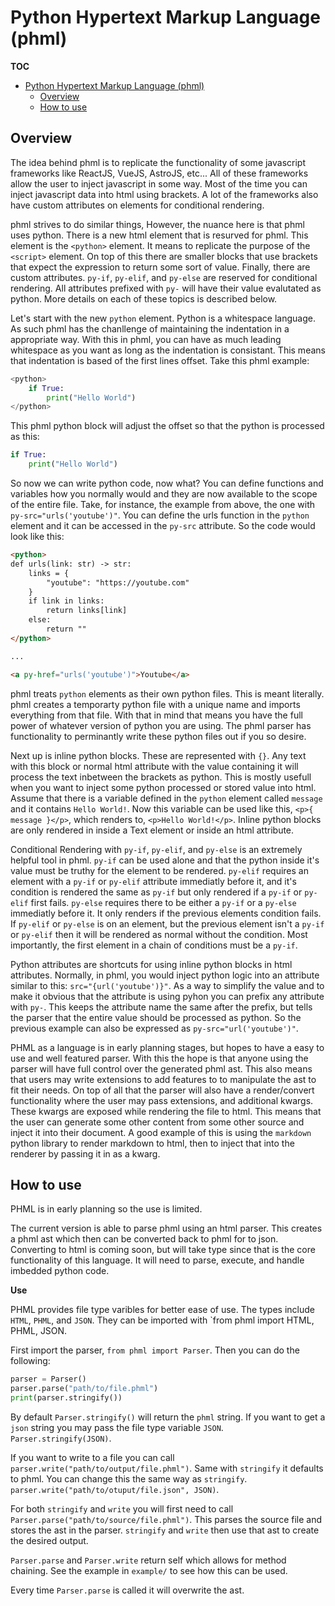 # Python Hypertext Markup Language (phml)

**TOC**
- [Python Hypertext Markup Language (phml)](#python-hypertext-markup-language-phml)
  - [Overview](#overview)
  - [How to use](#how-to-use)

## Overview

The idea behind phml is to replicate the functionality of some javascript
frameworks like ReactJS, VueJS, AstroJS, etc... All of these frameworks
allow the user to inject javascript in some way. Most of the time you can
inject javascript data into html using brackets. A lot of the frameworks also
have custom attributes on elements for conditional rendering.

phml strives to do similar things, However, the nuance here
is that phml uses python. There is a new html element that is resurved for phml.
This element is the `<python>` element. It means to replicate the purpose of the
`<script>` element. On top of this there are smaller blocks that use brackets
that expect the expression to return some sort of value. Finally, there are custom
attributes. `py-if`, `py-elif`, and `py-else` are reserved for conditional rendering.
All attributes prefixed with `py-` will have their value evalutated as python. More details
on each of these topics is described below.

Let's start with the new `python` element. Python is a whitespace language. As such phml
has the chanllenge of maintaining the indentation in a appropriate way. With this in phml,
you can have as much leading whitespace as you want as long as the indentation is consistant.
This means that indentation is based of the first lines offset. Take this phml example:

```python
<python>
    if True:
        print("Hello World")
</python>
```

This phml python block will adjust the offset so that the python is processed as this:

```python
if True:
    print("Hello World")
```

So now we can write python code, now what? You can define functions and variables
how you normally would and they are now available to the scope of the entire file.
Take, for instance, the example from above, the one with `py-src="urls('youtube')"`.
You can define the urls function in the `python` element and it can be accessed in the `py-src`
attribute. So the code would look like this:

```html
<python>
def urls(link: str) -> str:
    links = {
        "youtube": "https://youtube.com"
    }
    if link in links:
        return links[link]
    else:
        return ""
</python>

...

<a py-href="urls('youtube')">Youtube</a>
```

phml treats `python` elements as their own python files. This is meant literally.
phml creates a temporarty python file with a unique name and imports everything from that file.
With that in mind that means you have the full power of whatever version of python you are using.
The phml parser has functionality to perminantly write these python files out if you so desire.

Next up is inline python blocks. These are represented with `{}`. Any text with this block or
normal html attribute with the value containing it will process the text inbetween the brackets as
python. This is mostly usefull when you want to inject some python processed or stored value
into html. Assume that there is a variable defined in the `python` element called `message`
and it contains `Hello World!`. Now this variable can be used like this, `<p>{ message }</p>`,
which renders to, `<p>Hello World!</p>`. Inline python blocks are only rendered in inside a Text
element or inside an html attribute.

Conditional Rendering with `py-if`, `py-elif`, and `py-else` is an extremely helpful tool in phml.
`py-if` can be used alone and that the python inside it's value must be truthy for the element to be
rendered. `py-elif` requires an element with a `py-if` or `py-elif` attribute immediatly before it,
and it's condition is rendered the same as `py-if` but only rendered if a `py-if` or `py-elif` first
fails. `py-else` requires there to be either a `py-if` or a `py-else` immediatly before it. It only
renders if the previous elements condition fails. If `py-elif` or `py-else` is on an element, but
the previous element isn't a `py-if` or `py-elif` then it will be rendered as normal without the
condition. Most importantly, the first element in a chain of conditions must be a `py-if`.

Python attributes are shortcuts for using inline python blocks in html attributes. Normally, in
phml, you would inject python logic into an attribute similar to this: `src="{url('youtube')}"`.
As a way to simplify the value and to make it obvious that the attribute is using pyhon you can
prefix any attribute with `py-`. This keeps the attribute name the same after the prefix, but tells
the parser that the entire value should be processed as python. So the previous example can also be
expressed as `py-src="url('youtube')"`.

PHML as a language is in early planning stages, but hopes to have a easy to use and well featured
parser. With this the hope is that anyone using the parser will have full control over the generated
phml ast. This also means that users may write extensions to add features to to manipulate the ast
to fit their needs. On top of all that the parser will also have a render/convert functionality
where the user may pass extensions, and additional kwargs. These kwargs are exposed while rendering
the file to html. This means that the user can generate some other content from some other source
and inject it into their document. A good example of this is using the `markdown` python library
to render markdown to html, then to inject that into the renderer by passing it in as a kwarg.

## How to use

PHML is in early planning so the use is limited.

The current version is able to parse phml using an html parser. This creates a phml ast which then can be converted back to phml for to json. Converting to html is coming soon, but will take type since that is the core functionality of this language. It will need to parse, execute, and handle imbedded python code.

**Use**

PHML provides file type varibles for better ease of use. The types include `HTML`, `PHML`, and `JSON`. They can be imported with `from phml import HTML, PHML, JSON.

First import the parser, `from phml import Parser`. Then you can do the following:

```python
parser = Parser()
parser.parse("path/to/file.phml")
print(parser.stringify())
```

By default `Parser.stringify()` will return the `phml` string. If you want to get a `json` string you may pass the file type variable `JSON`.
`Parser.stringify(JSON)`.

If you want to write to a file you can call `parser.write("path/to/output/file.phml")`. Same with `stringify` it defaults to phml. You can change this the same way as `stringify`. `parser.write("path/to/otuput/file.json", JSON)`.

For both `stringify` and `write` you will first need to call `Parser.parse("path/to/source/file.phml")`. This parses the source file and stores the ast in the parser. `stringify` and `write` then use that ast to create the desired output.

`Parser.parse` and `Parser.write` return self which allows for method chaining. See the example in `example/` to see how this can be used.

Every time `Parser.parse` is called it will overwrite the ast.